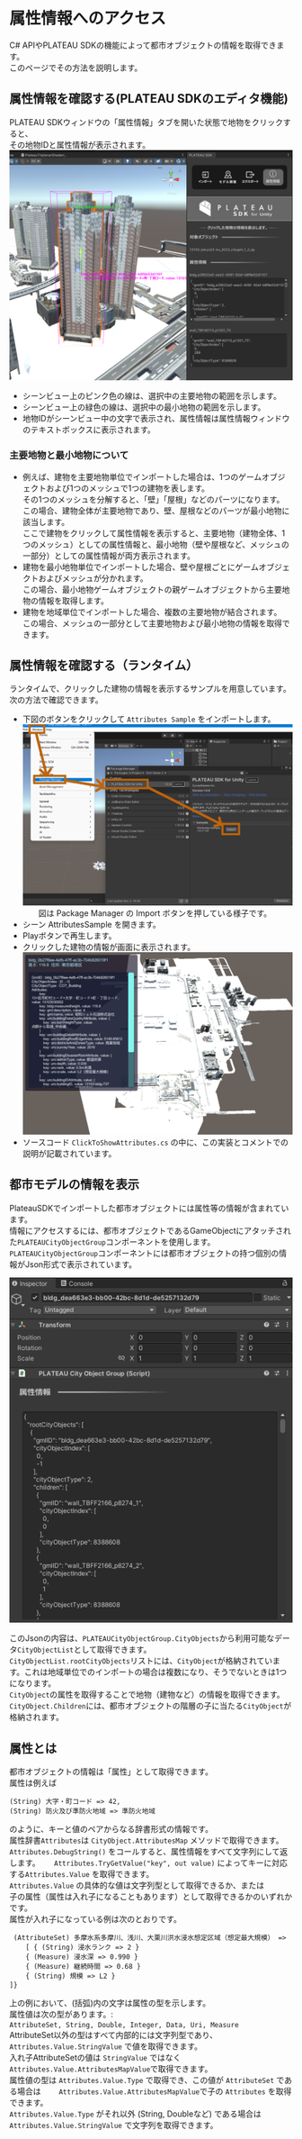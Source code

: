 # 属性情報へのアクセス

C# APIやPLATEAU SDKの機能によって都市オブジェクトの情報を取得できます。  
このページでその方法を説明します。

## 属性情報を確認する(PLATEAU SDKのエディタ機能)
PLATEAU SDKウィンドウの「属性情報」タブを開いた状態で地物をクリックすると、  
その地物IDと属性情報が表示されます。
![](../resources/manual/accessCityObject/ShowAttributeMode.png)
- シーンビュー上のピンク色の線は、選択中の主要地物の範囲を示します。
- シーンビュー上の緑色の線は、選択中の最小地物の範囲を示します。
- 地物IDがシーンビュー中の文字で表示され、属性情報は属性情報ウィンドウのテキストボックスに表示されます。

### 主要地物と最小地物について
- 例えば、建物を主要地物単位でインポートした場合は、1つのゲームオブジェクトおよび1つのメッシュで1つの建物を表します。  
  その1つのメッシュを分解すると、「壁」「屋根」などのパーツになります。  
  この場合、建物全体が主要地物であり、壁、屋根などのパーツが最小地物に該当します。  
  ここで建物をクリックして属性情報を表示すると、主要地物（建物全体、1つのメッシュ）としての属性情報と、最小地物（壁や屋根など、メッシュの一部分）としての属性情報が両方表示されます。
- 建物を最小地物単位でインポートした場合、壁や屋根ごとにゲームオブジェクトおよびメッシュが分かれます。  
  この場合、最小地物ゲームオブジェクトの親ゲームオブジェクトから主要地物の情報を取得します。
- 建物を地域単位でインポートした場合、複数の主要地物が結合されます。  
  この場合、メッシュの一部分として主要地物および最小地物の情報を取得できます。
  

## 属性情報を確認する（ランタイム）
ランタイムで、クリックした建物の情報を表示するサンプルを用意しています。  
次の方法で確認できます。
- 下図のボタンをクリックして `Attributes Sample` をインポートします。
  ![](../resources/manual/accessCityObject/importSample.png)  
　　図は Package Manager の Import ボタンを押している様子です。
- シーン AttributesSample を開きます。
- Playボタンで再生します。
- クリックした建物の情報が画面に表示されます。  
  ![](../resources/manual/accessCityObject/attributeDisplay.png)
- ソースコード `ClickToShowAttributes.cs` の中に、この実装とコメントでの説明が記載されています。



## 都市モデルの情報を表示

PlateauSDKでインポートした都市オブジェクトには属性等の情報が含まれています。  
情報にアクセスするには、都市オブジェクトであるGameObjectにアタッチされた`PLATEAUCityObjectGroup`コンポーネントを使用します。  
`PLATEAUCityObjectGroup`コンポーネントには都市オブジェクトの持つ個別の情報がJson形式で表示されています。  

  ![](../resources/manual/accessCityObject/cityObjectGroup.png)

このJsonの内容は、`PLATEAUCityObjectGroup.CityObjects`から利用可能なデータ`CityObjectList`として取得できます。  
`CityObjectList.rootCityObjects`リストには、`CityObject`が格納されています。これは地域単位でのインポートの場合は複数になり、そうでないときは1つになります。  
`CityObject`の属性を取得することで地物（建物など）の情報を取得できます。
`CityObject.Children`には、都市オブジェクトの階層の子に当たる`CityObject`が格納されます。  

## 属性とは

都市オブジェクトの情報は「属性」として取得できます。  
属性は例えば  
  
```text
(String) 大字・町コード => 42,
(String) 防火及び準防火地域 => 準防火地域
```
  
のように、キーと値のペアからなる辞書形式の情報です。  
属性辞書`Attributes`は `CityObject.AttributesMap` メソッドで取得できます。  
`Attributes.DebugString()` をコールすると、属性情報をすべて文字列にして返します。　　
`Attributes.TryGetValue("key", out value)` によってキーに対応する`Attributes.Value` を取得できます。  
`Attributes.Value` の具体的な値は文字列型として取得できるか、または  
子の属性（属性は入れ子になることもあります）として取得できるかのいずれかです。  
属性が入れ子になっている例は次のとおりです。

```text
 (AttributeSet) 多摩水系多摩川、浅川、大栗川洪水浸水想定区域（想定最大規模） => 
    [ { (String) 浸水ランク => 2 }
    { (Measure) 浸水深 => 0.990 }
    { (Measure) 継続時間 => 0.68 }
    { (String) 規模 => L2 }  
]}
```

上の例において、(括弧)内の文字は属性の型を示します。  
属性値は次の型があります。:  
`AttributeSet, String, Double, Integer, Data, Uri, Measure`  
AttributeSet以外の型はすべて内部的には文字列型であり、  
`Attributes.Value.StringValue` で値を取得できます。  
入れ子AttributeSetの値は `StringValue` ではなく `Attributes.Value.AttributesMapValue`で取得できます。  
属性値の型は `Attributes.Value.Type` で取得でき、この値が `AttributeSet` である場合は　　
`Attributes.Value.AttributesMapValue`で子の `Attributes` を取得できます。  
`Attributes.Value.Type` がそれ以外 (String, Doubleなど) である場合は `Attributes.Value.StringValue` で文字列を取得できます。

